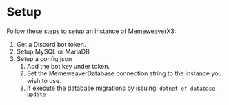 
# Setup
Follow these steps to setup an instance of MemeweaverX3:
 1. Get a Discord bot token.
 2. Setup MySQL or MariaDB
 3. Setup a config.json
    1. Add the bot key under token.
    2. Set the MemeweaverDatabase connection string to the instance you wish to use.
    3. If execute the database migrations by issuing: `dotnet ef database update`
